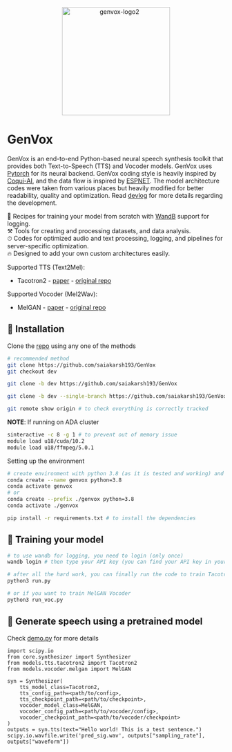 <div align="center">
<!--<a href="https://github.com/saiakarsh193/GenVox"><img src="https://i.ibb.co/y5jqFFJ/genvox-logo1.png" alt="genvox-logo1" width="300"/></a>-->
<a href="https://github.com/saiakarsh193/GenVox"><img src="https://i.ibb.co/nRyJBGk/genvox-logo2.png" alt="genvox-logo2" width="250"/></a>
</div>

# GenVox
GenVox is an end-to-end Python-based neural speech synthesis toolkit that provides both Text-to-Speech (TTS) and Vocoder models. GenVox uses [Pytorch](http://pytorch.org/) for its neural backend. GenVox coding style is heavily inspired by [Coqui-AI](https://github.com/coqui-ai/TTS), and the data flow is inspired by [ESPNET](https://github.com/espnet/espnet). The model architecture codes were taken from various places but heavily modified for better readability, quality and optimization. Read [devlog](dev_log.md) for more details regarding the development.  

🥣 Recipes for training your model from scratch with [WandB](https://wandb.ai/) support for logging.  
⚒ Tools for creating and processing datasets, and data analysis.  
⏱ Codes for optimized audio and text processing, logging, and pipelines for server-specific optimization.  
🔥 Designed to add your own custom architectures easily.  

Supported TTS (Text2Mel):
- Tacotron2 - [paper](https://arxiv.org/pdf/1712.05884.pdf) - [original repo](https://github.com/NVIDIA/tacotron2)

Supported Vocoder (Mel2Wav):
- MelGAN - [paper](https://arxiv.org/pdf/1910.06711.pdf) - [original repo](https://github.com/seungwonpark/melgan)

## 📖 Installation
Clone the [repo](https://github.com/saiakarsh193/GenVox) using any one of the methods
```bash
# recommended method
git clone https://github.com/saiakarsh193/GenVox
git checkout dev

git clone -b dev https://github.com/saiakarsh193/GenVox

git clone -b dev --single-branch https://github.com/saiakarsh193/GenVox

git remote show origin # to check everything is correctly tracked
```

**NOTE**: If running on ADA cluster
```bash
sinteractive -c 8 -g 1 # to prevent out of memory issue
module load u18/cuda/10.2
module load u18/ffmpeg/5.0.1
```

Setting up the environment
```bash
# create environment with python 3.8 (as it is tested and working) and activate it
conda create --name genvox python=3.8
conda activate genvox
# or
conda create --prefix ./genvox python=3.8
conda activate ./genvox

pip install -r requirements.txt # to install the dependencies
```

## 🚀 Training your model
```bash
# to use wandb for logging, you need to login (only once)
wandb login # then type your API key (you can find your API key in your browser at https://wandb.ai/authorize)

# after all the hard work, you can finally run the code to train Tacotron2 TTS
python3 run.py

# or if you want to train MelGAN Vocoder
python3 run_voc.py
```

## 📢 Generate speech using a pretrained model
Check [demo.py](demo.py) for more details
```python3
import scipy.io
from core.synthesizer import Synthesizer
from models.tts.tacotron2 import Tacotron2
from models.vocoder.melgan import MelGAN

syn = Synthesizer(
    tts_model_class=Tacotron2,
    tts_config_path=<path/to/config>,
    tts_checkpoint_path=<path/to/checkpoint>,
    vocoder_model_class=MelGAN,
    vocoder_config_path=<path/to/vocoder/config>,
    vocoder_checkpoint_path=<path/to/vocoder/checkpoint>
)
outputs = syn.tts(text="Hello world! This is a test sentence.")
scipy.io.wavfile.write('pred_sig.wav', outputs["sampling_rate"], outputs["waveform"])
```
